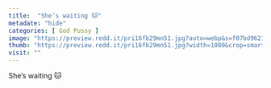 ```yaml
---
title:  "She’s waiting 🐱"
metadate: "hide"
categories: [ God Pussy ]
image: "https://preview.redd.it/pri16fb29mn51.jpg?auto=webp&s=f07bd96218e19cfd8c9523e8bd8d7308d8103aa4"
thumb: "https://preview.redd.it/pri16fb29mn51.jpg?width=1080&crop=smart&auto=webp&s=5b35523421d908e175e3421025995b24f44206f3"
visit: ""
---
```

She’s waiting 🐱
